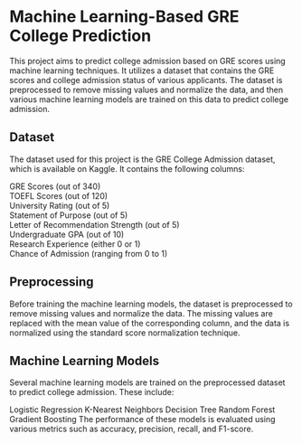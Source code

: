 # Machine Learning-Based GRE College Prediction
This project aims to predict college admission based on GRE scores using machine learning techniques. It utilizes a dataset that contains the GRE scores and college admission status of various applicants. The dataset is preprocessed to remove missing values and normalize the data, and then various machine learning models are trained on this data to predict college admission.

## Dataset
The dataset used for this project is the GRE College Admission dataset, which is available on Kaggle. It contains the following columns:

GRE Scores (out of 340) <br />
TOEFL Scores (out of 120) <br />
University Rating (out of 5) <br />
Statement of Purpose (out of 5) <br />
Letter of Recommendation Strength (out of 5) <br />
Undergraduate GPA (out of 10) <br />
Research Experience (either 0 or 1) <br />
Chance of Admission (ranging from 0 to 1) <br />

## Preprocessing
Before training the machine learning models, the dataset is preprocessed to remove missing values and normalize the data. The missing values are replaced with the mean value of the corresponding column, and the data is normalized using the standard score normalization technique.

## Machine Learning Models
Several machine learning models are trained on the preprocessed dataset to predict college admission. These include:

Logistic Regression
K-Nearest Neighbors
Decision Tree
Random Forest
Gradient Boosting
The performance of these models is evaluated using various metrics such as accuracy, precision, recall, and F1-score.

